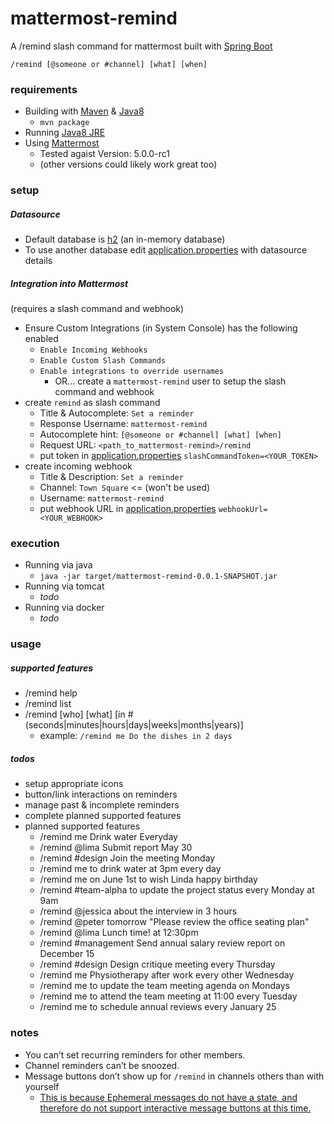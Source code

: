 # mattermost-remind
A /remind slash command for mattermost built with [Spring Boot](https://spring.io/projects/spring-boot)

`/remind [@someone or #channel] [what] [when]`

### requirements
* Building with [Maven](https://maven.apache.org/download.cgi) & [Java8](http://openjdk.java.net/install/)
    * `mvn package`
* Running [Java8 JRE](http://openjdk.java.net/install/)
* Using [Mattermost](https://mattermost.com/) 
  * Tested agaist  Version: 5.0.0-rc1  
  * (other versions could likely work great too)

### setup 
##### Datasource
* Default database is [h2](http://www.h2database.com/html/main.html) (an in-memory database)
* To use another database edit [application.properties](src/main/resources/application.properties) with datasource details

##### Integration into Mattermost 
(requires a slash command and webhook)
* Ensure Custom Integrations (in System Console) has the following enabled
  * `Enable Incoming Webhooks`
  * `Enable Custom Slash Commands`
  * `Enable integrations to override usernames`
    * OR... create a `mattermost-remind` user to setup the slash command and webhook
* create `remind` as slash command
  * Title & Autocomplete: `Set a reminder`
  * Response Username: `mattermost-remind`
  * Autocomplete hint: `[@someone or #channel] [what] [when]`
  * Request URL: `<path_to_mattermost-remind>/remind`
  * put token in [application.properties](src/main/resources/application.properties) `slashCommandToken=<YOUR_TOKEN>`
* create incoming webhook
  * Title & Description: `Set a reminder`
  * Channel: `Town Square`  <= (won't be used)
  * Username: `mattermost-remind`
  * put webhook URL in [application.properties](src/main/resources/application.properties) `webhookUrl=<YOUR_WEBHOOK>`

### execution
* Running via java
  * `java -jar target/mattermost-remind-0.0.1-SNAPSHOT.jar`
* Running via tomcat
  * _todo_
* Running via docker
  * _todo_

### usage

##### supported features
* /remind help
* /remind list
* /remind [who] [what] [in # (seconds|minutes|hours|days|weeks|months|years)]
  * example: `/remind me Do the dishes in 2 days`

##### todos
* setup appropriate icons
* button/link interactions on reminders
* manage past & incomplete reminders
* complete planned supported features
* planned supported features
  * /remind me Drink water Everyday
  * /remind @lima	Submit report May 30
  * /remind #design Join the meeting Monday
  * /remind me to drink water at 3pm every day
  * /remind me on June 1st to wish Linda happy birthday
  * /remind #team-alpha to update the project status every Monday at 9am
  * /remind @jessica about the interview in 3 hours
  * /remind @peter tomorrow "Please review the office seating plan"
  * /remind @lima Lunch time! at 12:30pm
  * /remind #management Send annual salary review report on December 15
  * /remind #design Design critique meeting every Thursday
  * /remind me Physiotherapy after work every other Wednesday
  * /remind me to update the team meeting agenda on Mondays
  * /remind me to attend the team meeting at 11:00 every Tuesday
  * /remind me to schedule annual reviews every January 25

### notes
* You can’t set recurring reminders for other members.
* Channel reminders can’t be snoozed.
* Message buttons don’t show up for `/remind` in channels others than with yourself
  * [This is because Ephemeral messages do not have a state, and therefore do not support interactive message buttons at this time.](https://docs.mattermost.com/developer/interactive-message-buttons.html#troubleshooting)

